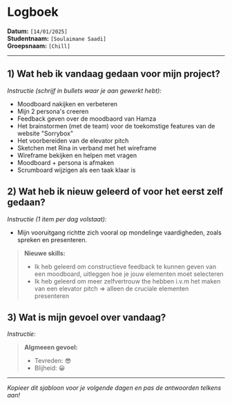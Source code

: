 # Logboek

**Datum:** `[14/01/2025]`  
**Studentnaam:** `[Soulaimane Saadi]`  
**Groepsnaam:** `[Chill]`

---

## 1) Wat heb ik vandaag gedaan voor mijn project?

_Instructie (schrijf in bullets waar je aan gewerkt hebt):_

- Moodboard nakijken en verbeteren
- Mijn 2 persona's creeren
- Feedback geven over de moodbaord van Hamza
- Het brainstormen (met de team) voor de toekomstige features van de website "Sorrybox"
- Het voorbereiden van de elevator pitch
- Sketchen met Rina in verband met het wireframe
- Wireframe bekijken en helpen met vragen
- Moodboard + persona is afmaken
- Scrumboard wijzigen als een taak klaar is

## 2) Wat heb ik nieuw geleerd of voor het eerst zelf gedaan?

_Instructie (1 item per dag volstaat):_

- Mijn vooruitgang richtte zich vooral op mondelinge vaardigheden, zoals spreken en presenteren.

> **Nieuwe skills:**
>
> - Ik heb geleerd om constructieve feedback te kunnen geven van een moodboard, uitleggen hoe je jouw elementen moet selecteren
> - Ik heb geleerd om meer zelfvertrouw the hebben i.v.m het maken van een elevator pitch => alleen de cruciale elementen presenteren

## 3) Wat is mijn gevoel over vandaag?

_Instructie:_

> **Algmeeen gevoel:**
>
> - Tevreden: 😎
> - Blijheid: 😀

---

_Kopieer dit sjabloon voor je volgende dagen en pas de antwoorden telkens aan!_
